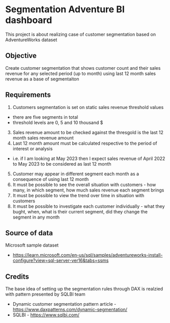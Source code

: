 # Segmentation Adventure BI dashboard
This project is about realizing case of customer segmentation based on AdventureWorks dataset

## Objective
Create customer segmentation that shows customer count and their sales revenue for any selected period (up to month) using last 12 month sales revenue as a base of segmentaiton

## Requirements
1. Customers segmentation is set on static sales revenue threshold values
  - there are five segments in total
  - threshold levels are 0, 5 and 10 thousand $
3. Sales revenue amount to be checked against the thresgold is the last 12 month sales revenue amount
4. Last 12 month amount must be calculated respective to the period of interest or analysis
  -  i.e. if I am looking at May 2023 then I expect sales revenue of April 2022 to May 2023 to be considered as last 12 month
5. Customer may appear in different segment each month as a consequence of using last 12 month
6. It must be possible to see the overall situation with customers - how many, in which segment, how much sales revenue each segment brings
7. It must be possible to view the trend over time in situation with customers
8. It must be possible to investigate each customer individually - what they bught, when, what is their current segment, did they change the segment in any month

## Source of data
Microsoft sample dataset
- https://learn.microsoft.com/en-us/sql/samples/adventureworks-install-configure?view=sql-server-ver16&tabs=ssms

## Credits
The base idea of setting up the segmentation rules through DAX is realzied with pattern presented by SQLBI team
- Dynamic customer segmentation pattern article - https://www.daxpatterns.com/dynamic-segmentation/
- SQLBI - https://www.sqlbi.com/

